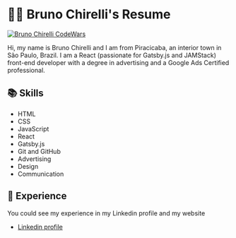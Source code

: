 # :raising_hand_man: Bruno Chirelli's Resume

[![Bruno Chirelli CodeWars](https://www.codewars.com/users/brunochirelli/badges/small)](https://www.codewars.com/users/brunochirelli)

Hi, my name is Bruno Chirelli and I am from Piracicaba, an interior town in São Paulo, Brazil.
I am a React (passionate for Gatsby.js and JAMStack) front-end developer with a degree in advertising and a Google Ads Certified professional.

## :books: Skills

- HTML
- CSS
- JavaScript
- React
- Gatsby.js
- Git and GitHub
- Advertising
- Design
- Communication

## :briefcase: Experience

You could see my experience in my Linkedin profile and my website

- [Linkedin profile](https://www.linkedin.com/in/brunochirelli/)

